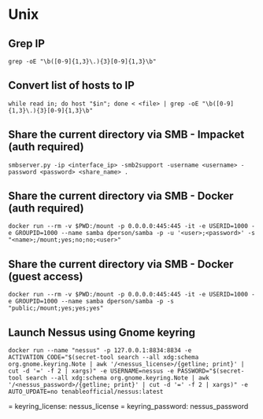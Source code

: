# Unix

## Grep IP

```
grep -oE "\b([0-9]{1,3}\.){3}[0-9]{1,3}\b"
```

## Convert list of hosts to IP

```
while read in; do host "$in"; done < <file> | grep -oE "\b([0-9]{1,3}\.){3}[0-9]{1,3}\b"
```
## Share the current directory via SMB - Impacket (auth required)

```
smbserver.py -ip <interface_ip> -smb2support -username <username> -password <password> <share_name> .
```

## Share the current directory via SMB - Docker (auth required)

```
docker run --rm -v $PWD:/mount -p 0.0.0.0:445:445 -it -e USERID=1000 -e GROUPID=1000 --name samba dperson/samba -p -u '<user>;<password>' -s "<name>;/mount;yes;no;no;<user>"
```

## Share the current directory via SMB - Docker (guest access)

```
docker run --rm -v $PWD:/mount -p 0.0.0.0:445:445 -it -e USERID=1000 -e GROUPID=1000 --name samba dperson/samba -p -s "public;/mount;yes;yes;yes"
```

## Launch Nessus using Gnome keyring

```
docker run --name "nessus" -p 127.0.0.1:8834:8834 -e ACTIVATION_CODE="$(secret-tool search --all xdg:schema org.gnome.keyring.Note | awk '/<nessus_license>/{getline; print}' | cut -d '=' -f 2 | xargs)" -e USERNAME=nessus -e PASSWORD="$(secret-tool search --all xdg:schema org.gnome.keyring.Note | awk '/<nessus_password>/{getline; print}' | cut -d '=' -f 2 | xargs)" -e AUTO_UPDATE=no tenableofficial/nessus:latest
```

= keyring_license: nessus_license
= keyring_password: nessus_password
